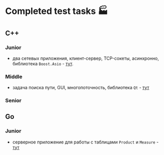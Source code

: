 # Completed test tasks 🏭

## C++

### Junior
- два сетевых приложения, клиент-сервер, TCP-сокеты, асинхронно, библиотека `Boost.Asio` - [тут](./home/cpp/jun/wc1/NOTE.md).


### Middle
- задача поиска пути, GUI, многопоточность, библиотека `Qt` - [тут](./home/cpp/mid/wc1/NOTE.md)


### Senior

## Go

### Junior
- серверное приложение для работы с таблицами `Product` и `Measure` - [тут](./home/go/jun/wc1/NOTE.md)
